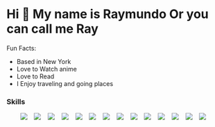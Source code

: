 Hi 👋 My name is Raymundo Or you can call me Ray
==================================
Fun Facts:
* Based in New York
* Love to Watch anime
* Love to Read
* I Enjoy traveling and going places

### Skills
<p align='center'>
  <img src="https://img.shields.io/badge/html5%20-%23e34f26.svg?&style=for-the-badge&logo=html5&logoColor=white" /> &nbsp;&nbsp;
  <img src="https://img.shields.io/badge/CSS3-1572B6?&style=for-the-badge&logo=css3&logoColor=white" /> &nbsp;&nbsp;
  <img src="https://img.shields.io/badge/JavaScript-F7DF1E?style=for-the-badge&logo=javascript&logoColor=black" /> &nbsp;&nbsp;
  <img src='https://img.shields.io/badge/-python-lightgray?style=for-the-badge&logo=python&logoColor=purple'/> &nbsp;&nbsp;
  <img src='https://img.shields.io/badge/c++-%2300599C.svg?style=for-the-badge&logo=c%2B%2B&logoColor=white'/> &nbsp;&nbsp;
  <img src='https://img.shields.io/badge/p5.js-ED225D?style=for-the-badge&logo=p5.js&logoColor=FFFFFF'/> &nbsp;&nbsp;
  <img src='https://img.shields.io/badge/c%23-%23239120.svg?style=for-the-badge&logo=c-sharp&logoColor=white'/> &nbsp;&nbsp;
  <img src='https://img.shields.io/badge/java-%23ED8B00.svg?style=for-the-badge&logo=openjdk&logoColor=white'/> &nbsp;&nbsp;
  <img src='https://img.shields.io/badge/Linux-FCC624?style=for-the-badge&logo=linux&logoColor=black'/> &nbsp;&nbsp;
  <img src='https://img.shields.io/badge/Android-3DDC84?style=for-the-badge&logo=android&logoColor=white'/> &nbsp;&nbsp;
  <img src='https://img.shields.io/badge/iOS-000000?style=for-the-badge&logo=ios&logoColor=white'/> &nbsp;&nbsp;
  <img src='https://img.shields.io/badge/mac%20os-000000?style=for-the-badge&logo=macos&logoColor=F0F0F0'/> &nbsp;&nbsp;
  <img src='https://img.shields.io/badge/Windows-0078D6?style=for-the-badge&logo=windows&logoColor=white'/> &nbsp;&nbsp;
  <img src='https://img.shields.io/badge/-Arduino-00979D?style=for-the-badge&logo=Arduino&logoColor=white'/> &nbsp;&nbsp;
</p>
